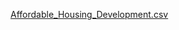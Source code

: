 [Affordable_Housing_Development.csv](https://github.com/SharGhal/up206-Sharon/files/7274667/Affordable_Housing_Development.csv)
